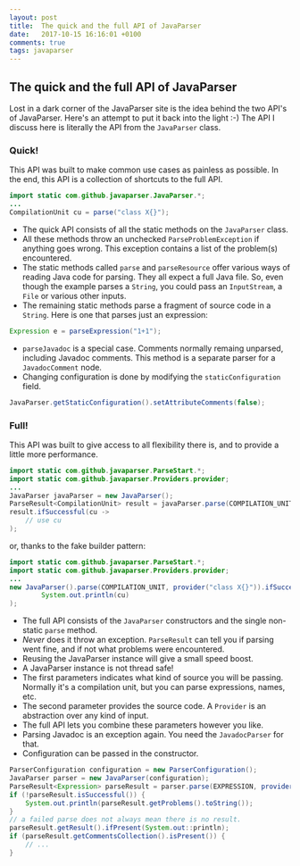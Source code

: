 ```yaml
---
layout: post
title:  The quick and the full API of JavaParser
date:   2017-10-15 16:16:01 +0100
comments: true
tags: javaparser
---
```

## The quick and the full API of JavaParser

Lost in a dark corner of the JavaParser site is the idea behind the two API's of JavaParser.
Here's an attempt to put it back into the light :-)
The API I discuss here is literally the API from the `JavaParser` class.

### Quick!

This API was built to make common use cases as painless as possible.
In the end, this API is a collection of shortcuts to the full API.

```java
import static com.github.javaparser.JavaParser.*;
...
CompilationUnit cu = parse("class X{}");
```
* The quick API consists of all the static methods on the `JavaParser` class.
* All these methods throw an unchecked `ParseProblemException` if anything goes wrong.
This exception contains a list of the problem(s) encountered.
* The static methods called `parse` and `parseResource` offer various ways of reading Java code for parsing.
They all expect a full Java file.
So, even though the example parses a `String`,
you could pass an `InputStream`,
a `File`
or various other inputs.
* The remaining static methods parse a fragment of source code in a `String`.
Here is one that parses just an expression:
```java
Expression e = parseExpression("1+1");
```
* `parseJavadoc` is a special case.
Comments normally remaing unparsed, including Javadoc comments.
This method is a separate parser for a `JavadocComment` node.
* Changing configuration is done by modifying the `staticConfiguration` field.
```java
JavaParser.getStaticConfiguration().setAttributeComments(false);
```

### Full!

This API was built to give access to all flexibility there is,
and to provide a little more performance.

```java
import static com.github.javaparser.ParseStart.*;
import static com.github.javaparser.Providers.provider;
...
JavaParser javaParser = new JavaParser();
ParseResult<CompilationUnit> result = javaParser.parse(COMPILATION_UNIT, provider("class X{}"));
result.ifSuccessful(cu ->
    // use cu        
);
```
or, thanks to the fake builder pattern:
```java
import static com.github.javaparser.ParseStart.*;
import static com.github.javaparser.Providers.provider;
...
new JavaParser().parse(COMPILATION_UNIT, provider("class X{}")).ifSuccessful(cu ->
        System.out.println(cu)        
);
```
* The full API consists of the `JavaParser` constructors and the single non-static `parse` method.
* *Never* does it throw an exception.
`ParseResult` can tell you if parsing went fine, and if not what problems were encountered.
* Reusing the JavaParser instance will give a small speed boost.
* A JavaParser instance is not thread safe!
* The first parameters indicates what kind of source you will be passing.
Normally it's a compilation unit, but you can parse expressions, names, etc.
* The second parameter provides the source code.
A `Provider` is an abstraction over any kind of input.
* The full API lets you combine these parameters however you like.
* Parsing Javadoc is an exception again.
You need the `JavadocParser` for that.
* Configuration can be passed in the constructor.

```java
ParserConfiguration configuration = new ParserConfiguration();
JavaParser parser = new JavaParser(configuration);
ParseResult<Expression> parseResult = parser.parse(EXPRESSION, provider("1+1"));
if (!parseResult.isSuccessful()) {
    System.out.println(parseResult.getProblems().toString());
}
// a failed parse does not always mean there is no result.
parseResult.getResult().ifPresent(System.out::println);
if (parseResult.getCommentsCollection().isPresent()) {
    // ...
}
```
